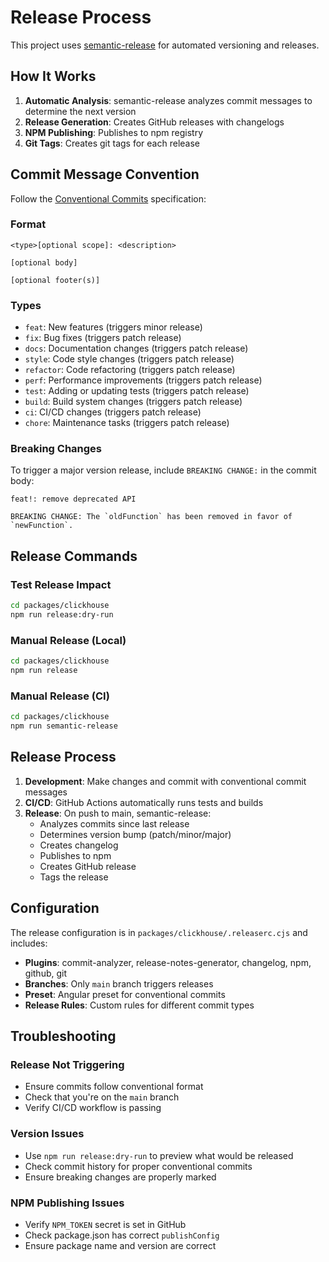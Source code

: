 # Release Process

This project uses [semantic-release](https://semantic-release.gitbook.io/) for automated versioning and releases.

## How It Works

1. **Automatic Analysis**: semantic-release analyzes commit messages to determine the next version
2. **Release Generation**: Creates GitHub releases with changelogs
3. **NPM Publishing**: Publishes to npm registry
4. **Git Tags**: Creates git tags for each release

## Commit Message Convention

Follow the [Conventional Commits](https://www.conventionalcommits.org/) specification:

### Format
```
<type>[optional scope]: <description>

[optional body]

[optional footer(s)]
```

### Types
- `feat`: New features (triggers minor release)
- `fix`: Bug fixes (triggers patch release)
- `docs`: Documentation changes (triggers patch release)
- `style`: Code style changes (triggers patch release)
- `refactor`: Code refactoring (triggers patch release)
- `perf`: Performance improvements (triggers patch release)
- `test`: Adding or updating tests (triggers patch release)
- `build`: Build system changes (triggers patch release)
- `ci`: CI/CD changes (triggers patch release)
- `chore`: Maintenance tasks (triggers patch release)

### Breaking Changes
To trigger a major version release, include `BREAKING CHANGE:` in the commit body:

```
feat!: remove deprecated API

BREAKING CHANGE: The `oldFunction` has been removed in favor of `newFunction`.
```

## Release Commands

### Test Release Impact
```bash
cd packages/clickhouse
npm run release:dry-run
```

### Manual Release (Local)
```bash
cd packages/clickhouse
npm run release
```

### Manual Release (CI)
```bash
cd packages/clickhouse
npm run semantic-release
```

## Release Process

1. **Development**: Make changes and commit with conventional commit messages
2. **CI/CD**: GitHub Actions automatically runs tests and builds
3. **Release**: On push to main, semantic-release:
   - Analyzes commits since last release
   - Determines version bump (patch/minor/major)
   - Creates changelog
   - Publishes to npm
   - Creates GitHub release
   - Tags the release

## Configuration

The release configuration is in `packages/clickhouse/.releaserc.cjs` and includes:

- **Plugins**: commit-analyzer, release-notes-generator, changelog, npm, github, git
- **Branches**: Only `main` branch triggers releases
- **Preset**: Angular preset for conventional commits
- **Release Rules**: Custom rules for different commit types

## Troubleshooting

### Release Not Triggering
- Ensure commits follow conventional format
- Check that you're on the `main` branch
- Verify CI/CD workflow is passing

### Version Issues
- Use `npm run release:dry-run` to preview what would be released
- Check commit history for proper conventional commits
- Ensure breaking changes are properly marked

### NPM Publishing Issues
- Verify `NPM_TOKEN` secret is set in GitHub
- Check package.json has correct `publishConfig`
- Ensure package name and version are correct 